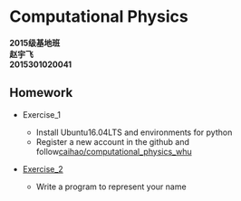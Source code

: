 # Computational Physics
__2015级基地班__       
__赵宇飞__       
__2015301020041__  

## Homework
- Exercise_1
  + Install Ubuntu16.04LTS and environments for python
  + Register a new account in the github and follow[caihao/computational_physics_whu](https://github.com/caihao/computational_physics_whu)

- [Exercise_2](https://github.com/Monotone1997/computationalphysics_N2015301020041/blob/master/homework_2.py)
  + Write a program to represent your name
